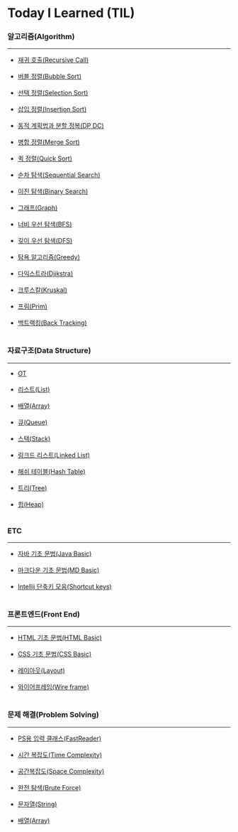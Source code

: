 # Today I Learned (TIL)
### 알고리즘(Algorithm)
-----------------------------------
- [재귀 호출(Recursive Call)](https://github.com/ssu18/TIL/blob/main/Algorithm/RecursiveCall.md) <br><br>
- [버블 정렬(Bubble Sort)](https://github.com/ssu18/TIL/blob/main/Algorithm/AL_BubbleSort.md) <br><br>
- [선택 정렬(Selection Sort)](https://github.com/ssu18/TIL/blob/main/Algorithm/AL_SelectionSort.md) <br><br>
- [삽입 정렬(Insertion Sort)](https://github.com/ssu18/TIL/blob/main/Algorithm/AL_InsertionSort.md) <br><br>
- [동적 계획법과 분할 정복(DP DC)](https://github.com/ssu18/TIL/blob/main/Algorithm/AL_DP%2CDC.md) <br><br>
- [병합 정렬(Merge Sort)](https://github.com/ssu18/TIL/blob/main/Algorithm/AL_MergeSort.md) <br><br>
- [퀵 정렬(Quick Sort)](https://github.com/ssu18/TIL/blob/main/Algorithm/AL_QuickSort.md) <br><br>
- [순차 탐색(Sequential Search)](https://github.com/ssu18/TIL/blob/main/Algorithm/AL_SequentialSearch.md) <br><br>
- [이진 탐색(Binary Search)](https://github.com/ssu18/TIL/blob/main/Algorithm/AL_BinarySearch.md) <br><br>
- [그래프(Graph)](https://github.com/ssu18/TIL/blob/main/Algorithm/AL_Graph.md)<br><br>
- [너비 우선 탐색(BFS)](https://github.com/ssu18/TIL/blob/main/Algorithm/AL_BreadthFirstSearch.md)<br><br>
- [깊이 우선 탐색(DFS)](https://github.com/ssu18/TIL/blob/main/Algorithm/Al_DepthFirstSearch.md)<br><br>
- [탐욕 알고리즘(Greedy)](https://github.com/ssu18/TIL/blob/main/Algorithm/AL_Greedy.md)<br><br>
- [다익스트라(Djikstra)](https://github.com/ssu18/TIL/blob/main/Algorithm/AL_Djikstra.md)<br><br> 
- [크루스칼(Kruskal)](https://github.com/ssu18/TIL/blob/main/Algorithm/AL_Kruskal.md)<br><br>
- [프림(Prim)](https://github.com/ssu18/TIL/blob/main/Algorithm/AL_Prim.md)<br><br>
- [백트랙킹(Back Tracking)](https://github.com/ssu18/TIL/blob/main/Algorithm/AL_BackTracking.md)<br><br>

### 자료구조(Data Structure)
-----------------------------
- [OT](https://github.com/ssu18/TIL/blob/main/DataStructure/WelcomeDS_OT.md) <br><br>
- [리스트(List)](https://github.com/ssu18/TIL/blob/main/DataStructure/WelcomeDS_List.md) <br><br>
- [배열(Array)](https://github.com/ssu18/TIL/blob/main/DataStructure/DS_Array.md) <br><br>
- [큐(Queue)](https://github.com/ssu18/TIL/blob/main/DataStructure/DS_Queue.md) <br><br>
- [스택(Stack)](https://github.com/ssu18/TIL/blob/main/DataStructure/DS_Stack.md) <br><br>
- [링크드 리스트(Linked List)](https://github.com/ssu18/TIL/blob/main/DataStructure/DS_LinkedList.md) <br><br>
- [해쉬 테이블(Hash Table)](https://github.com/ssu18/TIL/blob/main/DataStructure/DS_HashTable.md) <br><br>
- [트리(Tree)](https://github.com/ssu18/TIL/blob/main/DataStructure/DS_Tree.md) <br><br>
- [힙(Heap)](https://github.com/ssu18/TIL/blob/main/DataStructure/DS_Heap.md) <br><br>

### ETC
-------------------------
- [자바 기초 문법(Java Basic)](https://github.com/ssu18/TIL/blob/main/ETC/JavaBasic.md) <br><br>
- [마크다운 기초 문법(MD Basic)](https://github.com/ssu18/TIL/blob/main/ETC/MDgrammer.md) <br><br>
- [Intellij 단축키 모음(Shortcut keys)](https://github.com/ssu18/TIL/blob/main/ETC/Intellij.md)<br><br>

### 프론트엔드(Front End)
----------------------------
- [HTML 기초 문법(HTML Basic)](https://github.com/ssu18/TIL/blob/main/FrontEnd/HTML.md)<br><br>
- [CSS 기초 문법(CSS Basic)](https://github.com/ssu18/TIL/blob/main/FrontEnd/CSS.md)<br><br>
- [레이아웃(Layout)](https://github.com/ssu18/TIL/blob/main/FrontEnd/Layout.md)<br><br>
- [와이어프레임(Wire frame)](https://github.com/ssu18/TIL/blob/main/FrontEnd/WireFrame.md)<br><br>

### 문제 해결(Problem Solving)
-----------------------------------------
- [PS용 입력 클래스(FastReader)](https://github.com/ssu18/TIL/blob/main/Problem%20Solving/FastReader.md)<br><br>
- [시간 복잡도(Time Complexity)](https://github.com/ssu18/TIL/blob/main/DataStructure/DS_TimeComplexity.md) <br><br>
- [공간복잡도(Space Complexity)](https://github.com/ssu18/TIL/blob/main/Algorithm/AL_SpacComplexity.md) <br><br>
- [완전 탐색(Brute Force)](https://github.com/ssu18/TIL/blob/main/Problem%20Solving/%EC%99%84%EC%A0%84%20%ED%83%90%EC%83%89(Brute%20Force).md)<br><br>
- [문자열(String)](https://github.com/ssu18/TIL/blob/main/Problem%20Solving/%EB%AC%B8%EC%9E%90%EC%97%B4(String).md)<br><br>
- [배열(Array)](https://github.com/ssu18/TIL/blob/main/Problem%20Solving/%EB%B0%B0%EC%97%B4(Array).md)<br><br>